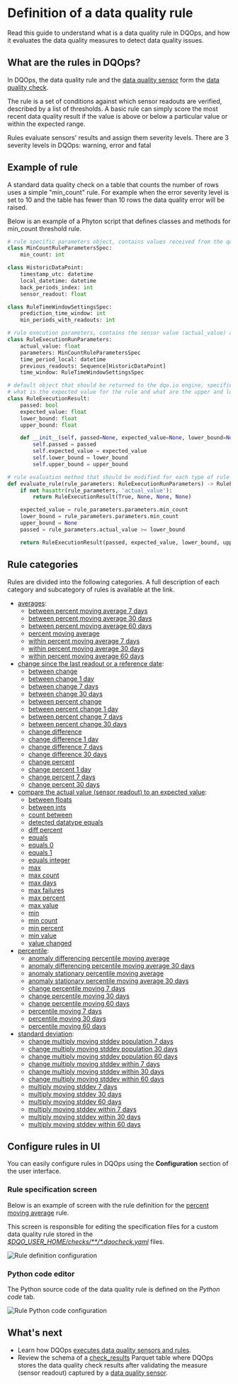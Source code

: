# Definition of a data quality rule
Read this guide to understand what is a data quality rule in DQOps, and how it evaluates the data quality measures to detect data quality issues.

## What are the rules in DQOps?

In DQOps, the data quality rule and the [data quality sensor](definition-of-data-quality-sensors.md) form the [data quality check](definition-of-data-quality-checks/index.md).

The rule is a set of conditions against which sensor readouts are verified, described by a list of thresholds.
A basic rule can simply score the most recent data quality result if the value is above or below a particular value or
within the expected range. 

Rules evaluate sensors' results and assign them severity levels. There are 3 severity levels in DQOps: warning, error and
fatal


## Example of rule 

A standard data quality check on a table that counts the number of rows uses a simple "min_count" rule. For example when
the error severity level is set to 10 and the table has fewer than 10 rows the data quality error will be raised. 

Below is an example of a Phyton script that defines classes and methods for min_count threshold rule.

``` py title="min_count.py"
# rule specific parameters object, contains values received from the quality check threshold configuration
class MinCountRuleParametersSpec:
    min_count: int

class HistoricDataPoint:
    timestamp_utc: datetime
    local_datetime: datetime
    back_periods_index: int
    sensor_readout: float

class RuleTimeWindowSettingsSpec:
    prediction_time_window: int
    min_periods_with_readouts: int

# rule execution parameters, contains the sensor value (actual_value) and the rule parameters
class RuleExecutionRunParameters:
    actual_value: float
    parameters: MinCountRuleParametersSpec
    time_period_local: datetime
    previous_readouts: Sequence[HistoricDataPoint]
    time_window: RuleTimeWindowSettingsSpec

# default object that should be returned to the dqo.io engine, specifies if the rule was passed or failed,
# what is the expected value for the rule and what are the upper and lower boundaries of accepted values (optional)
class RuleExecutionResult:
    passed: bool
    expected_value: float
    lower_bound: float
    upper_bound: float

    def __init__(self, passed=None, expected_value=None, lower_bound=None, upper_bound=None):
        self.passed = passed
        self.expected_value = expected_value
        self.lower_bound = lower_bound
        self.upper_bound = upper_bound

# rule evaluation method that should be modified for each type of rule
def evaluate_rule(rule_parameters: RuleExecutionRunParameters) -> RuleExecutionResult:
    if not hasattr(rule_parameters, 'actual_value'):
        return RuleExecutionResult(True, None, None, None)

    expected_value = rule_parameters.parameters.min_count
    lower_bound = rule_parameters.parameters.min_count
    upper_bound = None
    passed = rule_parameters.actual_value >= lower_bound

    return RuleExecutionResult(passed, expected_value, lower_bound, upper_bound)
```

## Rule categories

Rules are divided into the following categories. A full description of each category and subcategory of rules is 
available at the link.

- [averages](../reference/rules/Averages.md):
    - [between percent moving average 7 days](../reference/rules/Averages.md#between-percent-moving-average-7-days)
    - [between percent moving average 30 days](../reference/rules/Averages.md#between-percent-moving-average-30-days)
    - [between percent moving average 60 days](../reference/rules/Averages.md#between-percent-moving-average-60-days)
    - [percent moving average](../reference/rules/Averages.md#percent-moving-average)
    - [within percent moving average 7 days](../reference/rules/Averages.md#within-percent-moving-average-7-days)
    - [within percent moving average 30 days](../reference/rules/Averages.md#within-percent-moving-average-30-days)
    - [within percent moving average 60 days](../reference/rules/Averages.md#within-percent-moving-average-60-days)
- [change since the last readout or a reference date](../reference/rules/Change.md):
    - [between change](../reference/rules/Change.md#between-change)
    - [between change 1 day](../reference/rules/Change.md#between-change-1-day)
    - [between change 7 days](../reference/rules/Change.md#between-change-7-days)
    - [between change 30 days](../reference/rules/Change.md#between-change-30-days)
    - [between percent change](../reference/rules/Change.md#between-percent-change)
    - [between percent change 1 day](../reference/rules/Change.md#between-percent-change-1-day)
    - [between percent change 7 days](../reference/rules/Change.md#between-percent-change-7-days)
    - [between percent change 30 days](../reference/rules/Change.md#between-percent-change-30-days)
    - [change difference](../reference/rules/Change.md#change-difference)
    - [change difference 1 day](../reference/rules/Change.md#change-difference-1-day)
    - [change difference 7 days](../reference/rules/Change.md#change-difference-7-days)
    - [change difference 30 days](../reference/rules/Change.md#change-difference-30-days)
    - [change percent](../reference/rules/Change.md#change-percent)
    - [change percent 1 day](../reference/rules/Change.md#change-percent-1-day)
    - [change percent 7 days](../reference/rules/Change.md#change-percent-7-days)
    - [change percent 30 days](../reference/rules/Change.md#change-percent-30-days)
- [compare the actual value (sensor readout) to an expected value](../reference/rules/Comparison.md):
    - [between floats](../reference/rules/Comparison.md#between-floats)
    - [between ints](../reference/rules/Comparison.md#between-ints)
    - [count between](../reference/rules/Comparison.md#count-between)
    - [detected datatype equals](../reference/rules/Comparison.md#detected-datatype-equals)
    - [diff percent](../reference/rules/Comparison.md#diff-percent)
    - [equals](../reference/rules/Comparison.md#equals)
    - [equals 0](../reference/rules/Comparison.md#equals-0)
    - [equals 1](../reference/rules/Comparison.md#equals-1)
    - [equals integer](../reference/rules/Comparison.md#equals-integer)
    - [max](../reference/rules/Comparison.md#max)
    - [max count](../reference/rules/Comparison.md#max-count)
    - [max days](../reference/rules/Comparison.md#max-days)
    - [max failures](../reference/rules/Comparison.md#max-failures)
    - [max percent](../reference/rules/Comparison.md#max-percent)
    - [max value](../reference/rules/Comparison.md#max-value)
    - [min](../reference/rules/Comparison.md#min)
    - [min count](../reference/rules/Comparison.md#min-count)
    - [min percent](../reference/rules/Comparison.md#min-percent)
    - [min value](../reference/rules/Comparison.md#min-value)
    - [value changed](../reference/rules/Comparison.md#value-changed)
- [percentile](../reference/rules/Percentile.md):
    - [anomaly differencing percentile moving average](../reference/rules/Percentile.md#anomaly-differencing-percentile-moving-average)
    - [anomaly differencing percentile moving average 30 days](../reference/rules/Percentile.md#anomaly-differencing-percentile-moving-average-30-days)
    - [anomaly stationary percentile moving average](../reference/rules/Percentile.md#anomaly-stationary-percentile-moving-average)
    - [anomaly stationary percentile moving average 30 days](../reference/rules/Percentile.md#anomaly-stationary-percentile-moving-average-30-days)
    - [change percentile moving 7 days](../reference/rules/Percentile.md#change-percentile-moving-7-days)
    - [change percentile moving 30 days](../reference/rules/Percentile.md#change-percentile-moving-30-days)
    - [change percentile moving 60 days](../reference/rules/Percentile.md#change-percentile-moving-60-days)
    - [percentile moving 7 days](../reference/rules/Percentile.md#percentile-moving-7-days)
    - [percentile moving 30 days](../reference/rules/Percentile.md#percentile-moving-30-days)
    - [percentile moving 60 days](../reference/rules/Percentile.md#percentile-moving-60-days)
- [standard deviation](../reference/rules/Stdev.md):
    - [change multiply moving stddev population 7 days](../reference/rules/Stdev.md#change-multiply-moving-stdev-7-days)
    - [change multiply moving stddev population 30 days](../reference/rules/Stdev.md#change-multiply-moving-stdev-30-days)
    - [change multiply moving stddev population 60 days](../reference/rules/Stdev.md#change-multiply-moving-stdev-60-days)
    - [change multiply moving stddev within 7 days](../reference/rules/Stdev.md#change-multiply-moving-stdev-within-7-days)
    - [change multiply moving stddev within 30 days](../reference/rules/Stdev.md#change-multiply-moving-stdev-within-30-days)
    - [change multiply moving stddev within 60 days](../reference/rules/Stdev.md#change-multiply-moving-stdev-within-60-days)
    - [multiply moving stddev 7 days](../reference/rules/Stdev.md#multiply-moving-stdev-7-days)
    - [multiply moving stddev 30 days](../reference/rules/Stdev.md#multiply-moving-stdev-30-days)
    - [multiply moving stddev 60 days](../reference/rules/Stdev.md#multiply-moving-stdev-60-days)
    - [multiply moving stddev within 7 days](../reference/rules/Stdev.md#multiply-moving-stdev-within-7-days)
    - [multiply moving stddev within 30 days](../reference/rules/Stdev.md#multiply-moving-stdev-within-30-days)
    - [multiply moving stddev within 60 days](../reference/rules/Stdev.md#multiply-moving-stdev-within-60-days)


## Configure rules in UI
You can easily configure rules in DQOps using the **Configuration** section of the user interface.

### **Rule specification screen**
Below is an example of screen with the rule definition for
the [percent moving average](../reference/rules/Averages.md#percent-moving-average) rule.

This screen is responsible for editing the specification files for a custom data quality rule
stored in the [*$DQO_USER_HOME/checks/\*\*/\*.dqocheck.yaml*](../reference/yaml/RuleDefinitionYaml.md) files.

![Rule definition configuration](https://dqops.com/docs/images/concepts/rule-definition-configuration.png)

### **Python code editor**
The Python source code of the data quality rule is defined on the *Python code* tab.

![Rule Python code configuration](https://dqops.com/docs/images/concepts/rule-python-code-configuration.png)


## What's next
- Learn how DQOps [executes data quality sensors and rules](architecture/data-quality-check-execution-flow.md).
- Review the schema of a [check_results](../reference/parquetfiles/check_results.md) Parquet table where DQOps stores
  the data quality check results after validating the measure (sensor readout) captured by a [data quality sensor](definition-of-data-quality-sensors.md).
